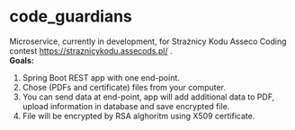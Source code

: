 # code_guardians
Microservice, currently in development, for Strażnicy Kodu Asseco Coding contest https://straznicykodu.assecods.pl/ .<br>
<b>Goals:</b>
1. Spring Boot REST app with one end-point.
2. Chose (PDFs and certificate) files from your computer.
3. You can send data at end-point, app will add additional data to PDF, upload information in database and save encrypted file.
4. File will be encrypted by RSA alghoritm using X509 certificate.
